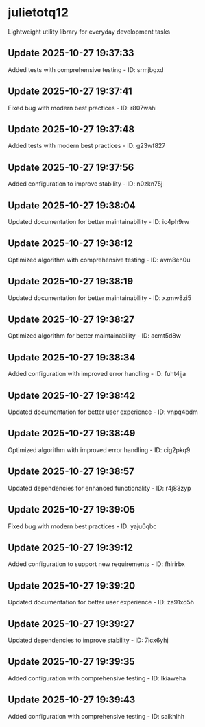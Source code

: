 # julietotq12
Lightweight utility library for everyday development tasks

## Update 2025-10-27 19:37:33
Added tests with comprehensive testing - ID: srmjbgxd


## Update 2025-10-27 19:37:41
Fixed bug with modern best practices - ID: r807wahi


## Update 2025-10-27 19:37:48
Added tests with modern best practices - ID: g23wf827


## Update 2025-10-27 19:37:56
Added configuration to improve stability - ID: n0zkn75j


## Update 2025-10-27 19:38:04
Updated documentation for better maintainability - ID: ic4ph9rw


## Update 2025-10-27 19:38:12
Optimized algorithm with comprehensive testing - ID: avm8eh0u


## Update 2025-10-27 19:38:19
Updated documentation for better maintainability - ID: xzmw8zi5


## Update 2025-10-27 19:38:27
Optimized algorithm for better maintainability - ID: acmt5d8w


## Update 2025-10-27 19:38:34
Added configuration with improved error handling - ID: fuht4jja


## Update 2025-10-27 19:38:42
Updated documentation for better user experience - ID: vnpq4bdm


## Update 2025-10-27 19:38:49
Optimized algorithm with improved error handling - ID: cig2pkq9


## Update 2025-10-27 19:38:57
Updated dependencies for enhanced functionality - ID: r4j83zyp


## Update 2025-10-27 19:39:05
Fixed bug with modern best practices - ID: yaju6qbc


## Update 2025-10-27 19:39:12
Added configuration to support new requirements - ID: fhirirbx


## Update 2025-10-27 19:39:20
Updated documentation for better user experience - ID: za91xd5h


## Update 2025-10-27 19:39:27
Updated dependencies to improve stability - ID: 7icx6yhj


## Update 2025-10-27 19:39:35
Added configuration with comprehensive testing - ID: lkiaweha


## Update 2025-10-27 19:39:43
Added configuration with comprehensive testing - ID: saikhlhh

